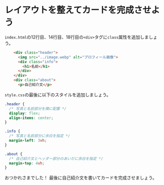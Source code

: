 # レイアウトを整えてカードを完成させよう

`index.html`の12行目、14行目、18行目の`<div>`タグに`class`属性を追加しましょう。

```html
    <div class="header">
      <img src="../image.webp" alt="プロフィール画像">
      <div class="info">
        <h1>名前</h1>
      </div>
    </div>
    <div class="about">
      <p>自己紹介文</p>
```

`style.css`の最後に以下のスタイルを追加しましょう。

```css
.header {
  /* 写真と名前部分を隣に配置 */
  display: flex;
  align-items: center;
}

.info {
  /* 写真と名前部分に余白を指定 */
  margin-left: 3vh;
}

.about {
  /* 自己紹介文とヘッダー部分のあいだに余白を指定 */
  margin-top: 4vh;
}
```
おつかれさまでした！
最後に自己紹介文を書いてカードを完成させましょう。
